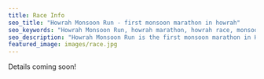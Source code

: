 ```yaml
---
title: Race Info
seo_title: "Howrah Monsoon Run - first monsoon marathon in howrah"
seo_keywords: "Howrah Monsoon Run, howrah marathon, howrah race, monsoon race"
seo_description: "Howrah Monsoon Run is the first monsoon marathon in Howrah. Events are Family Run, 10K run and 5K run."
featured_image: images/race.jpg
---
```

Details coming soon!
